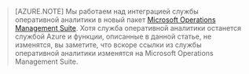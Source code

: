 > [AZURE.NOTE]
> Мы работаем над интеграцией службы оперативной аналитики в новый пакет [Microsoft Operations Management Suite](http://microsoft.com/oms). Хотя служба оперативной аналитики останется службой Azure и функции, описанные в данной статье, не изменятся, вы заметите, что вскоре ссылки из службы оперативной аналитики изменятся на Microsoft Operations Management Suite.

<!--HONumber=54-->